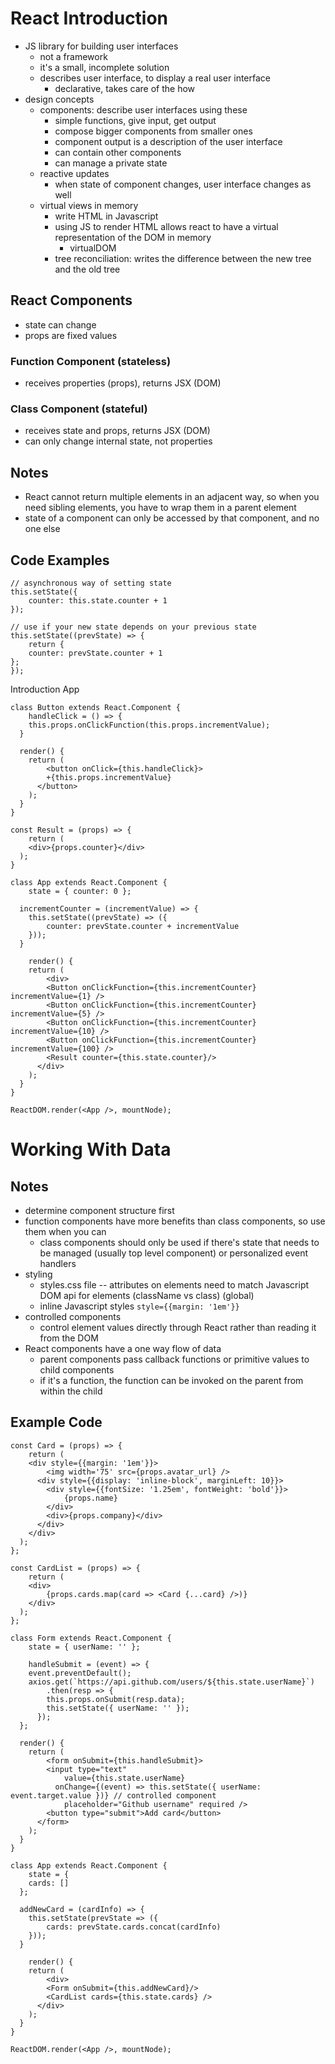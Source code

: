 # React Introduction

* JS library for building user interfaces
    * not a framework
    * it's a small, incomplete solution
    * describes user interface, to display a real user interface
        * declarative, takes care of the how
* design concepts
    * components: describe user interfaces using these
        * simple functions, give input, get output
        * compose bigger components from smaller ones
        * component output is a description of the user interface
        * can contain other components
        * can manage a private state
    * reactive updates
        * when state of component changes, user interface changes as well
    * virtual views in memory
        * write HTML in Javascript
        * using JS to render HTML allows react to have a virtual representation of the DOM in memory
            * virtualDOM
        * tree reconciliation: writes the difference between the new tree and the old tree

## React Components
* state can change
* props are fixed values

### Function Component (stateless)
* receives properties (props), returns JSX (DOM)

### Class Component (stateful)
* receives state and props, returns JSX (DOM)
* can only change internal state, not properties

## Notes
* React cannot return multiple elements in an adjacent way, so when you need sibling elements, you have to wrap them in a parent element
* state of a component can only be accessed by that component, and no one else


## Code Examples

```
// asynchronous way of setting state
this.setState({
    counter: this.state.counter + 1
});

// use if your new state depends on your previous state
this.setState((prevState) => {
    return {
    counter: prevState.counter + 1
};
});
```


Introduction App
```
class Button extends React.Component {
	handleClick = () => {
  	this.props.onClickFunction(this.props.incrementValue);
  }
  
  render() {
  	return (
    	<button onClick={this.handleClick}>
      	+{this.props.incrementValue}
      </button>
    );
  }
}

const Result = (props) => {
	return (
  	<div>{props.counter}</div>
  );
}

class App extends React.Component {
	state = { counter: 0 };
  
  incrementCounter = (incrementValue) => {
  	this.setState((prevState) => ({
    	counter: prevState.counter + incrementValue
    }));
  }
  
	render() {
  	return (
    	<div>
      	<Button onClickFunction={this.incrementCounter} incrementValue={1} />
        <Button onClickFunction={this.incrementCounter} incrementValue={5} />
        <Button onClickFunction={this.incrementCounter} incrementValue={10} />
        <Button onClickFunction={this.incrementCounter} incrementValue={100} />
        <Result counter={this.state.counter}/>
      </div>
    );
  }
}

ReactDOM.render(<App />, mountNode);
```

# Working With Data

## Notes
* determine component structure first
* function components have more benefits than class components, so use them when you can
    * class components should only be used if there's state that needs to be managed (usually top level component) or personalized event handlers
* styling
    * styles.css file -- attributes on elements need to match Javascript DOM api for elements (className vs class) (global)
    * inline Javascript styles `style={{margin: '1em'}}`
* controlled components
    * control element values directly through React rather than reading it from the DOM
* React components have a one way flow of data
    * parent components pass callback functions or primitive values to child components
    * if it's a function, the function can be invoked on the parent from within the child

## Example Code
```
const Card = (props) => {
	return (
  	<div style={{margin: '1em'}}>
    	<img width='75' src={props.avatar_url} />
      <div style={{display: 'inline-block', marginLeft: 10}}>
      	<div style={{fontSize: '1.25em', fontWeight: 'bold'}}>
        	{props.name}
        </div>
        <div>{props.company}</div>
      </div>
    </div>
  );
};

const CardList = (props) => {
	return (
  	<div>
    	{props.cards.map(card => <Card {...card} />)}
    </div>
  );
};

class Form extends React.Component {
	state = { userName: '' };
  
	handleSubmit = (event) => {
  	event.preventDefault();
    axios.get(`https://api.github.com/users/${this.state.userName}`)
    	.then(resp => {
      	this.props.onSubmit(resp.data);
        this.setState({ userName: '' });
      });
  };
  
  render() {
  	return (
    	<form onSubmit={this.handleSubmit}>
      	<input type="text"
        	value={this.state.userName}
          onChange={(event) => this.setState({ userName: event.target.value })} // controlled component
        	placeholder="Github username" required />
        <button type="submit">Add card</button>
      </form>
    );
  }
}

class App extends React.Component {
	state = {
    cards: []
  };
  
  addNewCard = (cardInfo) => {
    this.setState(prevState => ({
    	cards: prevState.cards.concat(cardInfo)
    }));
  }
  
	render() {
  	return (
    	<div>
      	<Form onSubmit={this.addNewCard}/>
        <CardList cards={this.state.cards} />
      </div>
    );
  }
}

ReactDOM.render(<App />, mountNode);
```